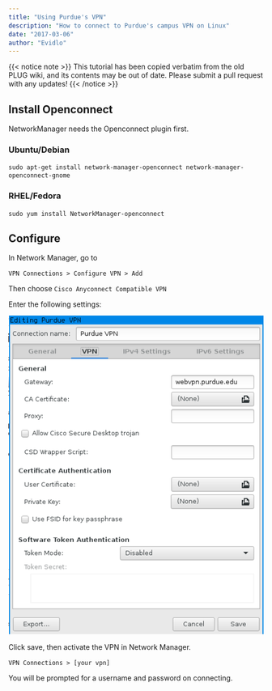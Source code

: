```yaml
---
title: "Using Purdue's VPN"
description: "How to connect to Purdue's campus VPN on Linux"
date: "2017-03-06"
author: "Evidlo"
---
```


{{< notice note >}}
This tutorial has been copied verbatim from the old PLUG wiki, and its contents may be out of date.
Please submit a pull request with any updates!
{{< /notice >}}


## Install Openconnect

NetworkManager needs the Openconnect plugin first.

### Ubuntu/Debian

```
sudo apt-get install network-manager-openconnect network-manager-openconnect-gnome
```

### RHEL/Fedora

```
sudo yum install NetworkManager-openconnect
```

## Configure

In Network Manager, go to

```
VPN Connections > Configure VPN > Add
```

Then choose `Cisco Anyconnect Compatible VPN`

Enter the following settings:

![](settings.png)

Click save, then activate the VPN in Network Manager.

```
VPN Connections > [your vpn]
```

You will be prompted for a username and password on connecting.

